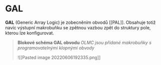 # GAL
**GAL** (Generic Array Logic) je zobecněním obvodů [[PAL]]. Obsahuje totiž navíc výstupní makrobuňku se zpětnou vazbou zpět do struktury pole, kterou lze konfigurovat.

>**Blokové schéma GAL obvodu**
>*OLMC jsou přidané makrobuňky s programovatelnými klopnými obvody*
>
>![[Pasted image 20220606192335.png]]